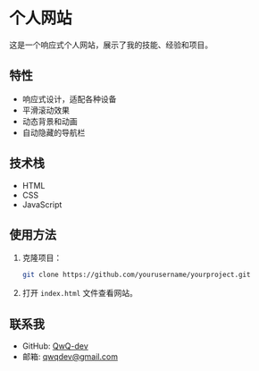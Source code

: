 # 个人网站

这是一个响应式个人网站，展示了我的技能、经验和项目。

## 特性

- 响应式设计，适配各种设备
- 平滑滚动效果
- 动态背景和动画
- 自动隐藏的导航栏

## 技术栈

- HTML
- CSS
- JavaScript

## 使用方法

1. 克隆项目：
   ```bash
   git clone https://github.com/yourusername/yourproject.git
   ```
2. 打开 `index.html` 文件查看网站。

## 联系我

- GitHub: [QwQ-dev](https://github.com/QwQ-dev)
- 邮箱: qwqdev@gmail.com
